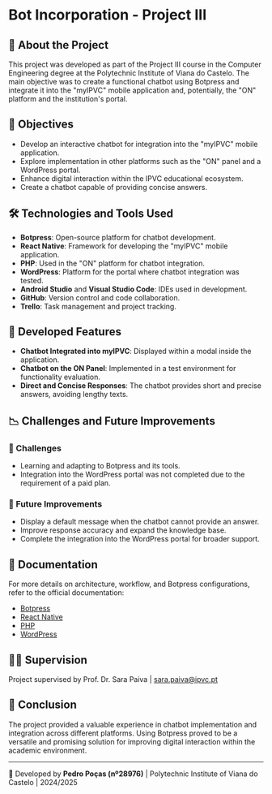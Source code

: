 # Bot Incorporation - Project III

## 📌 About the Project
This project was developed as part of the Project III course in the Computer Engineering degree at the Polytechnic Institute of Viana do Castelo. The main objective was to create a functional chatbot using Botpress and integrate it into the "myIPVC" mobile application and, potentially, the "ON" platform and the institution's portal.

## 🎯 Objectives
- Develop an interactive chatbot for integration into the "myIPVC" mobile application.
- Explore implementation in other platforms such as the "ON" panel and a WordPress portal.
- Enhance digital interaction within the IPVC educational ecosystem.
- Create a chatbot capable of providing concise answers.

## 🛠️ Technologies and Tools Used
- **Botpress**: Open-source platform for chatbot development.
- **React Native**: Framework for developing the "myIPVC" mobile application.
- **PHP**: Used in the "ON" platform for chatbot integration.
- **WordPress**: Platform for the portal where chatbot integration was tested.
- **Android Studio** and **Visual Studio Code**: IDEs used in development.
- **GitHub**: Version control and code collaboration.
- **Trello**: Task management and project tracking.

## 🚀 Developed Features
- **Chatbot Integrated into myIPVC**: Displayed within a modal inside the application.
- **Chatbot on the ON Panel**: Implemented in a test environment for functionality evaluation.
- **Direct and Concise Responses**: The chatbot provides short and precise answers, avoiding lengthy texts.


## 📉 Challenges and Future Improvements
### 🔴 Challenges
- Learning and adapting to Botpress and its tools.
- Integration into the WordPress portal was not completed due to the requirement of a paid plan.

### 🔵 Future Improvements
- Display a default message when the chatbot cannot provide an answer.
- Improve response accuracy and expand the knowledge base.
- Complete the integration into the WordPress portal for broader support.

## 📖 Documentation
For more details on architecture, workflow, and Botpress configurations, refer to the official documentation:
- [Botpress](https://botpress.com/)
- [React Native](https://reactnative.dev/docs/getting-started)
- [PHP](https://www.php.net/docs.php)
- [WordPress](https://wordpress.com/support/)

## 👨‍🏫 Supervision
Project supervised by Prof. Dr. Sara Paiva | sara.paiva@ipvc.pt

## 📝 Conclusion
The project provided a valuable experience in chatbot implementation and integration across different platforms. Using Botpress proved to be a versatile and promising solution for improving digital interaction within the academic environment.

---
🚀 Developed by **Pedro Poças (nº28976)** | Polytechnic Institute of Viana do Castelo | 2024/2025

